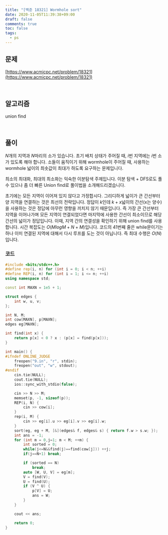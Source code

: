```yaml
---
title: "[백준 18321] Wormhole sort"
date: 2020-11-05T11:39:38+09:00
draft: false
comments: true
toc: false
tags:
  - ps
---
```


## 문제

[https://www.acmicpc.net/problem/18321](https://www.acmicpc.net/problem/18321)

<br>

## 알고리즘

union find

<br>

## 풀이

$N$개의 지역과 $N$마리의 소가 있습니다. 초기 배치 상태가 주어질 때, $i$번 지역에는 $i$번 소가 있도록 해야 합니다. 소들이 움직이기 위해 wormhole이 주어질 때, 사용하는 wormhole 넓이의 최솟값이 최대가 하도록 요구하는 문제입니다.

최소의 최대화, 최대의 최소화는 익숙한 이분탐색 주제입니다. 이분 탐색 + DFS로도 풀 수 있으나 좀 더 빠른 Union find로 풀이법을 소개해드리겠습니다.

초기에는 모든 지역이 이어져 있지 않다고 가정합시다. 그리디하게 넓이가 큰 간선부터 양 지역을 연결하는 것은 최선의 전략입니다. 정답이 $k$인데 $k+x$넓이의 간선(x는 양수)을 사용하는 것은 정답에 아무런 영향을 끼치지 않기 때문입니다. 즉 가장 큰 간선부터 지역을 이어나가며 모든 지역이 연결되었다면 마지막에 사용한 간선이 최소이므로 해당 간선의 넓이가 정답입니다. 이때, 지역 간의 연결성을 확인하기 위해 union find를 사용합니다. 시간 복잡도는 $O(MlogM + N+M)$입니다. 코드의 41번째 줄은 while문이기는 하나 이미 연결된 지역에 대해서 다시 루프를 도는 것이 아닙니다. 즉 최대 수행은 $O(N)$입니다.

### 코드

```c++
#include <bits/stdc++.h>
#define rep(i, n) for (int i = 0; i < n; ++i)
#define REP(i, n) for (int i = 1; i <= n; ++i)
using namespace std;

const int MAXN = 1e5 + 1;

struct edges {
    int w, u, v;
};

int N, M;
int cow[MAXN], p[MAXN];
edges eg[MAXN];

int find(int x) {
    return p[x] < 0 ? x : (p[x] = find(p[x]));
}

int main() {
#ifndef ONLINE_JUDGE
    freopen("9.in", "r", stdin);
    freopen("out", "w", stdout);
#endif
    cin.tie(NULL);
    cout.tie(NULL);
    ios::sync_with_stdio(false);

    cin >> N >> M;
    memset(p, -1, sizeof(p));
    REP(i, N) {
        cin >> cow[i];
    }
    rep(i, M) {
        cin >> eg[i].u >> eg[i].v >> eg[i].w;
    }
    sort(eg, eg + M, [&](edges& f, edges& s) { return f.w > s.w; });
    int ans = -1;
    for (int m = 0,j=1; m < M; ++m) {
        int sorted = 0;
        while(j<=N&&find(j)==find(cow[j])) ++j;
        if(j==N+1) break;

        if (sorted == N)
            break;
        auto [W, U, V] = eg[m];
        V = find(V);
        U = find(U);
        if (V ^ U) {
            p[V] = U;
            ans = W;
        }
    }

    cout << ans;

    return 0;
}
```
